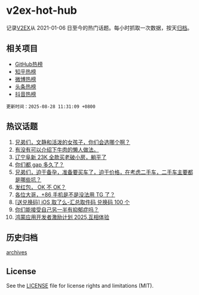 # v2ex-hot-hub

 记录[V2EX](https://www.v2ex.com/)从 2021-01-06 日至今的热门话题。每小时抓取一次数据，按天[归档](archives)。
 
 ## 相关项目

- [GitHub热榜](https://github.com/lonnyzhang423/github-hot-hub)
- [知乎热榜](https://github.com/lonnyzhang423/zhihu-hot-hub)
- [微博热榜](https://github.com/lonnyzhang423/weibo-hot-hub)
- [头条热榜](https://github.com/lonnyzhang423/toutiao-hot-hub)
- [抖音热榜](https://github.com/lonnyzhang423/douyin-hot-hub)


 `更新时间：2025-08-28 11:31:09 +0800`

## 热议话题

1. [兄弟们，文静和活泼的女孩子，你们会选哪个啊？](https://www.v2ex.com/t/1155296)
1. [有没有可以介绍下牛肉的懒人做法。](https://www.v2ex.com/t/1155236)
1. [辽宁阜新 23K 全款买老破小房，躺平了](https://www.v2ex.com/t/1155230)
1. [你们都 gap 多久了？](https://www.v2ex.com/t/1155258)
1. [兄弟们，迫于备孕，准备要买车了，迫于价格，在考虑二手车，二手车主要都是哪些坑？](https://www.v2ex.com/t/1155415)
1. [发红包， OK 不 OK？](https://www.v2ex.com/t/1155299)
1. [各位大哥，+86 手机是不是没法用 TG 了？](https://www.v2ex.com/t/1155273)
1. [[送兑换码] iOS 取了么-汇总取件码 兑换码 100 个](https://www.v2ex.com/t/1155407)
1. [你们能接受自己另一半有抑郁症吗？](https://www.v2ex.com/t/1155433)
1. [鸿蒙应用开发者激励计划 2025,互相体验](https://www.v2ex.com/t/1155257)

## 历史归档

[archives](archives)

## License

See the [LICENSE](LICENSE) file for license rights and limitations (MIT).
